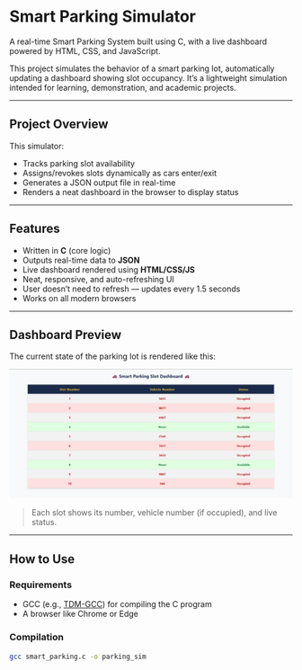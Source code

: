 # Smart Parking Simulator

A real-time Smart Parking System built using C, with a live dashboard powered by HTML, CSS, and JavaScript.

This project simulates the behavior of a smart parking lot, automatically updating a dashboard showing slot occupancy. It’s a lightweight simulation intended for learning, demonstration, and academic projects.

---

## Project Overview

This simulator:
- Tracks parking slot availability
- Assigns/revokes slots dynamically as cars enter/exit
- Generates a JSON output file in real-time
- Renders a neat dashboard in the browser to display status

---

## Features

- Written in **C** (core logic)
- Outputs real-time data to **JSON**
- Live dashboard rendered using **HTML/CSS/JS**
- Neat, responsive, and auto-refreshing UI
- User doesn’t need to refresh — updates every 1.5 seconds
- Works on all modern browsers

---

## Dashboard Preview

The current state of the parking lot is rendered like this:

![Dashboard Screenshot](dashboard_preview.png)

> Each slot shows its number, vehicle number (if occupied), and live status.

---

## How to Use

### Requirements
- GCC (e.g., [TDM-GCC](https://jmeubank.github.io/tdm-gcc/)) for compiling the C program
- A browser like Chrome or Edge

### Compilation
```bash
gcc smart_parking.c -o parking_sim
